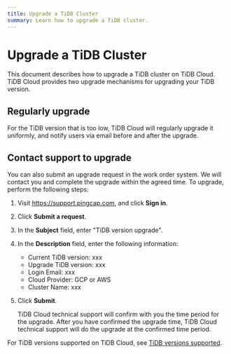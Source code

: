 ```yaml
---
title: Upgrade a TiDB Cluster
summary: Learn how to upgrade a TiDB cluster.
---
```


# Upgrade a TiDB Cluster

This document describes how to upgrade a TiDB cluster on TiDB Cloud. TiDB Cloud provides two upgrade mechanisms for upgrading your TiDB version.

## Regularly upgrade

For the TiDB version that is too low, TiDB Cloud will regularly upgrade it uniformly, and notify users via email before and after the upgrade.

## Contact support to upgrade

You can also submit an upgrade request in the work order system. We will contact you and complete the upgrade within the agreed time. To upgrade, perform the following steps:

1. Visit <https://support.pingcap.com>, and click **Sign in**.

2. Click **Submit a request**.

3. In the **Subject** field, enter "TiDB version upgrade".

4. In the **Description** field, enter the following information:

    - Current TiDB version: xxx
    - Upgrade TiDB version: xxx
    - Login Email: xxx
    - Cloud Provider: GCP or AWS
    - Cluster Name: xxx

5. Click **Submit**.

    TiDB Cloud technical support will confirm with you the time period for the upgrade. After you have confirmed the upgrade time, TiDB Cloud technical support will do the upgrade at the confirmed time period.

For TiDB versions supported on TiDB Cloud, see [TiDB versions supported](supported-tidb-versions.md).
